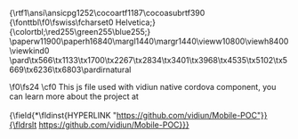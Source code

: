 {\rtf1\ansi\ansicpg1252\cocoartf1187\cocoasubrtf390
{\fonttbl\f0\fswiss\fcharset0 Helvetica;}
{\colortbl;\red255\green255\blue255;}
\paperw11900\paperh16840\margl1440\margr1440\vieww10800\viewh8400\viewkind0
\pard\tx566\tx1133\tx1700\tx2267\tx2834\tx3401\tx3968\tx4535\tx5102\tx5669\tx6236\tx6803\pardirnatural

\f0\fs24 \cf0 This js file used with vidiun native cordova component, you can learn more about the project at\
\
{\field{\*\fldinst{HYPERLINK "https://github.com/vidiun/Mobile-POC"}}{\fldrslt https://github.com/vidiun/Mobile-POC}}}